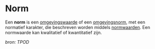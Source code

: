 # Norm

Een **norm** is een [omgevingswaarde](#begrip-omgevingswaarde) of een [omgevingsnorm](#begrip-omgevingsnorm), met een normatief
karakter, die beschreven worden middels [normwaarden](#begrip-normwaarde). Een normwaarde kan
kwalitatief of kwantitatief zijn.

*bron: TPOD*
